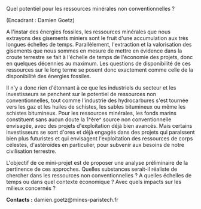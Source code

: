 Quel potentiel pour les ressources minérales non conventionnelles ?

(Encadrant : Damien Goetz)

A l'instar des énergies fossiles, les ressources minérales que nous
extrayons des gisements miniers sont le fruit d'une accumulation aux
très longues échelles de temps. Parallèlement, l'extraction et la
valorisation des gisements que nous sommes en mesure de mettre en
évidence dans la croute terrestre se fait à l'échelle de temps de
l'économie des projets, donc en quelques décennies au maximum. Les
questions de disponibilité de ces ressources sur le long terme se posent
donc exactement comme celle de la disponibilité des énergies fossiles.

Il n'y a donc rien d'étonnant à ce que les industriels du secteur et les
investisseurs se penchent sur le potentiel de ressources non
conventionnelles, tout comme l'industrie des hydrocarbures s'est tournée
vers les gaz et les huiles de schistes, les sables bitumineux ou même
les schistes bitumineux. Pour les ressources minérales, les fonds marins
constituent sans aucun doute la 1^ère^ source non conventionnelle
envisagée, avec des projets d'exploitation déjà bien avancés. Mais
certains investisseurs se sont d'ores et déjà engagés dans des projets
qui paraissent bien plus futuristes et qui envisagent l'exploitation des
ressources de corps célestes, d'astéroïdes en particulier, pour subvenir
aux besoins de notre civilisation terrestre.

L'objectif de ce mini-projet est de proposer une analyse préliminaire de
la pertinence de ces approches. Quelles substances serait-il réaliste de
chercher dans les ressources non conventionnelles ? A quelles échelles
de temps ou dans quel contexte économique ? Avec quels impacts sur les
milieux concernés ?

**Contacts :** damien.goetz\@mines-paristech.fr
